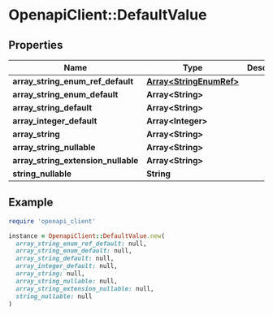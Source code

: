 # OpenapiClient::DefaultValue

## Properties

| Name | Type | Description | Notes |
| ---- | ---- | ----------- | ----- |
| **array_string_enum_ref_default** | [**Array&lt;StringEnumRef&gt;**](StringEnumRef.md) |  | [optional] |
| **array_string_enum_default** | **Array&lt;String&gt;** |  | [optional] |
| **array_string_default** | **Array&lt;String&gt;** |  | [optional] |
| **array_integer_default** | **Array&lt;Integer&gt;** |  | [optional] |
| **array_string** | **Array&lt;String&gt;** |  | [optional] |
| **array_string_nullable** | **Array&lt;String&gt;** |  | [optional] |
| **array_string_extension_nullable** | **Array&lt;String&gt;** |  | [optional] |
| **string_nullable** | **String** |  | [optional] |

## Example

```ruby
require 'openapi_client'

instance = OpenapiClient::DefaultValue.new(
  array_string_enum_ref_default: null,
  array_string_enum_default: null,
  array_string_default: null,
  array_integer_default: null,
  array_string: null,
  array_string_nullable: null,
  array_string_extension_nullable: null,
  string_nullable: null
)
```

